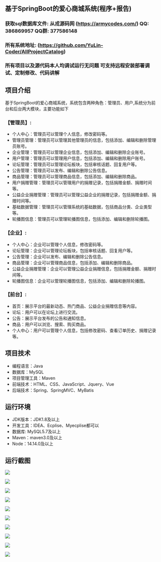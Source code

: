 ## 基于SpringBoot的爱心商城系统(程序+报告)

###  获取sql数据库文件: 从戎源码网 (https://armycodes.com/) QQ: 386869957 QQ群: 377586148
###  所有系统地址: (https://github.com/YuLin-Coder/AllProjectCatalog) 
###  所有项目以及源代码本人均调试运行无问题 可支持远程安装部署调试、定制修改、代码讲解

## 项目介绍
基于SpringBoot的爱心商城系统，系统包含两种角色：管理员、用户,系统分为前台和后台两大模块，主要功能如下

### 【管理员】:
- 个人中心：管理员可以管理个人信息，修改密码等。
- 管理员管理：管理员可以管理其他管理员的信息，包括添加、编辑和删除管理员账号。
- 企业管理：管理员可以管理企业信息，包括添加、编辑和删除企业账号。
- 用户管理：管理员可以管理用户信息，包括添加、编辑和删除用户账号。
- 论坛管理：管理员可以管理论坛板块，包括审核话题、回复用户等。
- 公告管理：管理员可以发布、编辑和删除公告信息。
- 商品管理：管理员可以管理商品信息，包括添加、编辑和删除商品。
- 用户捐赠管理：管理员可以管理用户的捐赠记录，包括捐赠金额、捐赠时间等。
- 公益企业捐赠管理：管理员可以管理公益企业的捐赠记录，包括捐赠金额、捐赠时间等。
- 基础数据管理：管理员可以管理系统的基础数据，包括商品分类、企业类型等。
- 轮播图信息：管理员可以管理轮播图信息，包括添加、编辑和删除轮播图。

### 【企业】:
- 个人中心：企业可以管理个人信息，修改密码等。
- 论坛管理：企业可以管理论坛板块，包括审核话题、回复用户等。
- 公告管理：企业可以发布、编辑和删除公告信息。
- 商品管理：企业可以管理商品信息，包括添加、编辑和删除商品。
- 公益企业捐赠管理：企业可以管理公益企业捐赠信息，包括捐赠金额、捐赠时间等。
- 轮播图信息：企业可以管理轮播图信息，包括添加、编辑和删除轮播图。

### 【前台】:
- 首页：展示平台的最新动态、热门商品、公益企业捐赠信息等内容。
- 论坛：用户可以在论坛上进行交流。
- 公告：展示平台发布的公告和通知信息。
- 商品：用户可以浏览、搜索、购买商品。
- 个人中心：用户可以管理个人信息，包括修改密码、查看订单历史、捐赠记录等。

## 项目技术
- 编程语言：Java
- 数据库：MySQL
- 项目管理工具：Maven
- 前端技术：HTML、CSS、JavaScript、Jquery、Vue
- 后端技术：Spring、SpringMVC、MyBatis

## 运行环境
- JDK版本：JDK1.8及以上
- 开发工具：IDEA、Ecplise、Myecplise都可以
- 数据库: MySQL5.7及以上
- Maven：maven3.0及以上
- Node：14.14.0及以上

## 运行截图
![](screenshot/1.png)

![](screenshot/2.png)

![](screenshot/3.png)

![](screenshot/4.png)

![](screenshot/5.png)

![](screenshot/6.png)

![](screenshot/7.png)

![](screenshot/8.png)

![](screenshot/9.png)

![](screenshot/10.png)